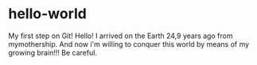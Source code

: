 # hello-world
My first step on Git!
Hello! I arrived on the Earth 24,9 years ago from mymothership. And now i'm willing to conquer this world by means of my growing brain!!!
Be careful.
